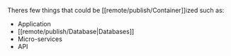 Theres few things that could be [[remote/publish/Container]]ized such as:
- Application
- [[remote/publish/Database|Databases]]
- Micro-services
- API